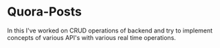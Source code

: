 # Quora-Posts
In this I've worked on CRUD operations of backend and try to implement concepts of various API's with various real time operations.

